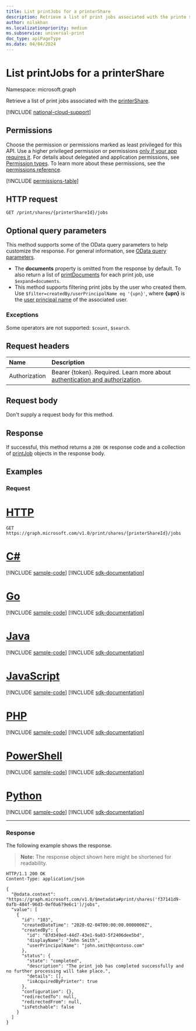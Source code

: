 ```yaml
---
title: List printJobs for a printerShare
description: Retrieve a list of print jobs associated with the printe share.
author: nilakhan
ms.localizationpriority: medium
ms.subservice: universal-print
doc_type: apiPageType
ms.date: 04/04/2024
---
```


# List printJobs for a printerShare
Namespace: microsoft.graph

Retrieve a list of print jobs associated with the [printerShare](../resources/printershare.md).

[!INCLUDE [national-cloud-support](../../includes/global-us.md)]

## Permissions
Choose the permission or permissions marked as least privileged for this API. Use a higher privileged permission or permissions [only if your app requires it](/graph/permissions-overview#best-practices-for-using-microsoft-graph-permissions). For details about delegated and application permissions, see [Permission types](/graph/permissions-overview#permission-types). To learn more about these permissions, see the [permissions reference](/graph/permissions-reference).

<!-- { "blockType": "permissions", "name": "printershare_list_jobs" } -->
[!INCLUDE [permissions-table](../includes/permissions/printershare-list-jobs-permissions.md)]

## HTTP request

<!-- {
  "blockType": "ignored"
}
-->
``` http
GET /print/shares/{printerShareId}/jobs
```

## Optional query parameters
This method supports some of the OData query parameters to help customize the response. For general information, see [OData query parameters](/graph/query-parameters).

* The **documents** property is omitted from the response by default. To also return a list of [printDocuments](../resources/printdocument.md) for each print job, use `$expand=documents`.
* This method supports filtering print jobs by the user who created them. Use `$filter=createdBy/userPrincipalName eq '{upn}'`, where **{upn}** is the [user principal name](/azure/active-directory/hybrid/plan-connect-userprincipalname#what-is-userprincipalname) of the associated user.

### Exceptions
Some operators are not supported: `$count`, `$search`.

## Request headers
|Name|Description|
|:---|:---|
|Authorization|Bearer {token}. Required. Learn more about [authentication and authorization](/graph/auth/auth-concepts).|

## Request body
Don't supply a request body for this method.

## Response

If successful, this method returns a `200 OK` response code and a collection of [printJob](../resources/printjob.md) objects in the response body.

## Examples

### Request

# [HTTP](#tab/http)
<!-- {
  "blockType": "request",
  "name": "list_printjob_2"
}
-->
``` http
GET https://graph.microsoft.com/v1.0/print/shares/{printerShareId}/jobs
```

# [C#](#tab/csharp)
[!INCLUDE [sample-code](../includes/snippets/csharp/list-printjob-2-csharp-snippets.md)]
[!INCLUDE [sdk-documentation](../includes/snippets/snippets-sdk-documentation-link.md)]

# [Go](#tab/go)
[!INCLUDE [sample-code](../includes/snippets/go/list-printjob-2-go-snippets.md)]
[!INCLUDE [sdk-documentation](../includes/snippets/snippets-sdk-documentation-link.md)]

# [Java](#tab/java)
[!INCLUDE [sample-code](../includes/snippets/java/list-printjob-2-java-snippets.md)]
[!INCLUDE [sdk-documentation](../includes/snippets/snippets-sdk-documentation-link.md)]

# [JavaScript](#tab/javascript)
[!INCLUDE [sample-code](../includes/snippets/javascript/list-printjob-2-javascript-snippets.md)]
[!INCLUDE [sdk-documentation](../includes/snippets/snippets-sdk-documentation-link.md)]

# [PHP](#tab/php)
[!INCLUDE [sample-code](../includes/snippets/php/list-printjob-2-php-snippets.md)]
[!INCLUDE [sdk-documentation](../includes/snippets/snippets-sdk-documentation-link.md)]

# [PowerShell](#tab/powershell)
[!INCLUDE [sample-code](../includes/snippets/powershell/list-printjob-2-powershell-snippets.md)]
[!INCLUDE [sdk-documentation](../includes/snippets/snippets-sdk-documentation-link.md)]

# [Python](#tab/python)
[!INCLUDE [sample-code](../includes/snippets/python/list-printjob-2-python-snippets.md)]
[!INCLUDE [sdk-documentation](../includes/snippets/snippets-sdk-documentation-link.md)]

---

### Response
The following example shows the response.
>**Note:** The response object shown here might be shortened for readability.
<!-- {
  "blockType": "response",
  "truncated": true,
  "@odata.type": "Collection(microsoft.graph.printJob)"
}
-->
``` http
HTTP/1.1 200 OK
Content-Type: application/json

{
  "@odata.context": "https://graph.microsoft.com/v1.0/$metadata#print/shares('f37141d9-0afb-484f-96d3-0ef0a679e6c1')/jobs",
  "value": [
    {
      "id": "103",
      "createdDateTime": "2020-02-04T00:00:00.0000000Z",
      "createdBy": {
        "id": "87d349ed-44d7-43e1-9a83-5f2406dee5bd",
        "displayName": "John Smith",
        "userPrincipalName": "john.smith@contoso.com"
      },
      "status": {
        "state": "completed",
        "description": "The print job has completed successfully and no further processing will take place.",
        "details": [],
        "isAcquiredByPrinter": true
      },
      "configuration": {},
      "redirectedTo": null,
      "redirectedFrom": null,
      "isFetchable": false
    }
  ]
}
```

